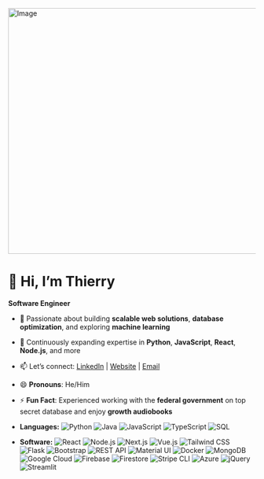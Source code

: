 <img width="1500" height="500" alt="Image" src="https://github.com/user-attachments/assets/8f72b1be-903e-4959-8e9e-05a1d749d91b" />

# 👋 Hi, I’m Thierry  
**Software Engineer**

- 🚀 Passionate about building **scalable web solutions**, **database optimization**, and exploring **machine learning**  
- 🌱 Continuously expanding expertise in **Python**, **JavaScript**, **React**, **Node.js**, and more  
- 📫 Let’s connect: [LinkedIn](https://www.linkedin.com/in/thierrylaguerre) | [Website](https://portfolio-sandy-ten-84.vercel.app/) | [Email](mailto:developerthierry@gmail.com)  
- 😄 **Pronouns**: He/Him 
- ⚡ **Fun Fact**: Experienced working with the **federal government** on top secret database and enjoy **growth audiobooks**

- **Languages:**
  ![Python](https://img.shields.io/badge/Python-3776AB?style=flat&logo=python&logoColor=white) ![Java](https://img.shields.io/badge/Java-007396?style=flat&logo=java&logoColor=white) ![JavaScript](https://img.shields.io/badge/JavaScript-F7DF1E?style=flat&logo=javascript&logoColor=black) ![TypeScript](https://img.shields.io/badge/TypeScript-007ACC?style=flat&logo=typescript&logoColor=white) ![SQL](https://img.shields.io/badge/SQL-4479A1?style=flat&logo=postgresql&logoColor=white)

- **Software:**
  ![React](https://img.shields.io/badge/React-61DAFB?style=flat&logo=react&logoColor=black) ![Node.js](https://img.shields.io/badge/Node.js-339933?style=flat&logo=node.js&logoColor=white) ![Next.js](https://img.shields.io/badge/Next.js-000000?style=flat&logo=next.js&logoColor=white) ![Vue.js](https://img.shields.io/badge/Vue.js-4FC08D?style=flat&logo=vue.js&logoColor=white) ![Tailwind CSS](https://img.shields.io/badge/Tailwind_CSS-06B6D4?style=flat&logo=tailwind-css&logoColor=white) ![Flask](https://img.shields.io/badge/Flask-000000?style=flat&logo=flask&logoColor=white) ![Bootstrap](https://img.shields.io/badge/Bootstrap-563D7C?style=flat&logo=bootstrap&logoColor=white) ![REST API](https://img.shields.io/badge/REST_API-25A162?style=flat&logo=api&logoColor=white) ![Material UI](https://img.shields.io/badge/Material_UI-007FFF?style=flat&logo=mui&logoColor=white) ![Docker](https://img.shields.io/badge/Docker-2496ED?style=flat&logo=docker&logoColor=white) ![MongoDB](https://img.shields.io/badge/MongoDB-47A248?style=flat&logo=mongodb&logoColor=white) ![Google Cloud](https://img.shields.io/badge/Google_Cloud-4285F4?style=flat&logo=google-cloud&logoColor=white) ![Firebase](https://img.shields.io/badge/Firebase-FFCA28?style=flat&logo=firebase&logoColor=black) ![Firestore](https://img.shields.io/badge/Firestore-FFCA28?style=flat&logo=firebase&logoColor=black) ![Stripe CLI](https://img.shields.io/badge/Stripe_CLI-635BFF?style=flat&logo=stripe&logoColor=white) ![Azure](https://img.shields.io/badge/Azure-0089D6?style=flat&logo=microsoft-azure&logoColor=white) ![jQuery](https://img.shields.io/badge/jQuery-0769AD?style=flat&logo=jquery&logoColor=white) ![Streamlit](https://img.shields.io/badge/Streamlit-FF4B4B?style=flat&logo=streamlit&logoColor=white)
